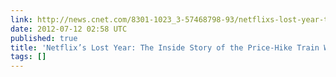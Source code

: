 ```yaml
---
link: http://news.cnet.com/8301-1023_3-57468798-93/netflixs-lost-year-the-inside-story-of-the-price-hike-train-wreck/
date: 2012-07-12 02:58 UTC
published: true
title: 'Netflix’s Lost Year: The Inside Story of the Price-Hike Train Wreck'
tags: []
---
```



